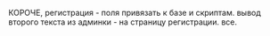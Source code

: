 КОРОЧЕ, регистрация - поля привязать к базе и скриптам.
вывод второго текста из админки - на страницу регистрации. все.